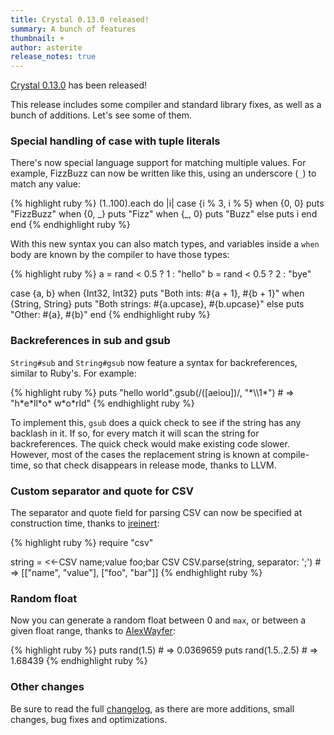 ```yaml
---
title: Crystal 0.13.0 released!
summary: A bunch of features
thumbnail: +
author: asterite
release_notes: true
---
```


[Crystal 0.13.0](https://github.com/crystal-lang/crystal/releases/tag/0.13.0) has been released!

This release includes some compiler and standard library fixes, as well as a bunch of additions.
Let's see some of them.

### Special handling of case with tuple literals

There's now special language support for matching multiple values. For example, FizzBuzz
can now be written like this, using an underscore (`_`) to match any value:

<div class="code_section">{% highlight ruby %}
(1..100).each do |i|
  case {i % 3, i % 5}
  when {0, 0}
    puts "FizzBuzz"
  when {0, _}
    puts "Fizz"
  when {_, 0}
    puts "Buzz"
  else
    puts i
  end
end
{% endhighlight ruby %}</div>

With this new syntax you can also match types, and variables inside a `when` body are known
by the compiler to have those types:

<div class="code_section">{% highlight ruby %}
a = rand < 0.5 ? 1 : "hello"
b = rand < 0.5 ? 2 : "bye"

case {a, b}
when {Int32, Int32}
  puts "Both ints: #{a + 1}, #{b + 1}"
when {String, String}
  puts "Both strings: #{a.upcase}, #{b.upcase}"
else
  puts "Other: #{a}, #{b}"
end
{% endhighlight ruby %}</div>

### Backreferences in sub and gsub

`String#sub` and `String#gsub` now feature a syntax for backreferences, similar to Ruby's.
For example:

<div class="code_section">{% highlight ruby %}
puts "hello world".gsub(/([aeiou])/, "*\\1*") # => "h*e*ll*o* w*o*rld"
{% endhighlight ruby %}</div>

To implement this, `gsub` does a quick check to see if the string has any backlash in it. If so,
for every match it will scan the string for backreferences. The quick check would make existing
code slower. However, most of the cases the replacement string is known at compile-time, so that
check disappears in release mode, thanks to LLVM.

### Custom separator and quote for CSV

The separator and quote field for parsing CSV can now be specified at construction time,
thanks to [jreinert](https://github.com/jreinert):

<div class="code_section">{% highlight ruby %}
require "csv"

string = <<-CSV
         name;value
         foo;bar
         CSV
CSV.parse(string, separator: ';') # => [["name", "value"], ["foo", "bar"]]
{% endhighlight ruby %}</div>

### Random float

Now you can generate a random float between 0 and `max`, or between a given float range,
thanks to [AlexWayfer](https://github.com/AlexWayfer):

<div class="code_section">{% highlight ruby %}
puts rand(1.5) # => 0.0369659
puts rand(1.5..2.5) # => 1.68439
{% endhighlight ruby %}</div>

### Other changes

Be sure to read the full [changelog](https://github.com/crystal-lang/crystal/releases/tag/0.13.0), as there
are more additions, small changes, bug fixes and optimizations.
